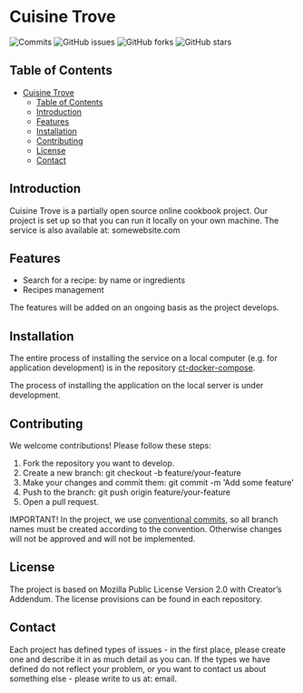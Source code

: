 # Cuisine Trove

![Commits](https://img.shields.io/github/commit-activity/t/CuisineTrove/.github)
![GitHub issues](https://img.shields.io/github/issues/CuisineTrove/.github)
![GitHub forks](https://img.shields.io/github/forks/CuisineTrove/.github?style=social)
![GitHub stars](https://img.shields.io/github/stars/CuisineTrove/.github?style=social)


## Table of Contents
- [Cuisine Trove](#cuisine-trove)
  - [Table of Contents](#table-of-contents)
  - [Introduction](#introduction)
  - [Features](#features)
  - [Installation](#installation)
  - [Contributing](#contributing)
  - [License](#license)
  - [Contact](#contact)

## Introduction

Cuisine Trove is a partially open source online cookbook project. Our project is set up so that you can run it locally on your own machine. The service is also available at: somewebsite.com

## Features
- Search for a recipe: by name or ingredients
- Recipes management

The features will be added on an ongoing basis as the project develops.

##  Installation
The entire process of installing the service on a local computer (e.g. for application development) is in the repository [ct-docker-compose](https://github.com/CuisineTrove/ct-docker-compose).

The process of installing the application on the local server is under development.

##  Contributing
We welcome contributions! Please follow these steps:

1. Fork the repository you want to develop.
2. Create a new branch:
   git checkout -b feature/your-feature
3. Make your changes and commit them:
   git commit -m 'Add some feature'
4. Push to the branch:
   git push origin feature/your-feature
5. Open a pull request.

IMPORTANT! In the project, we use [conventional commits](https://www.conventionalcommits.org/en/v1.0.0/), so all branch names must be created according to the convention. Otherwise changes will not be approved and will not be implemented.

##  License
The project is based on Mozilla Public License Version 2.0 with Creator’s Addendum. 
The license provisions can be found in each repository.

## Contact
Each project has defined types of issues - in the first place, please create one and describe it in as much detail as you can. 
If the types we have defined do not reflect your problem, or you want to contact us about something else - please write to us at: email.
  
